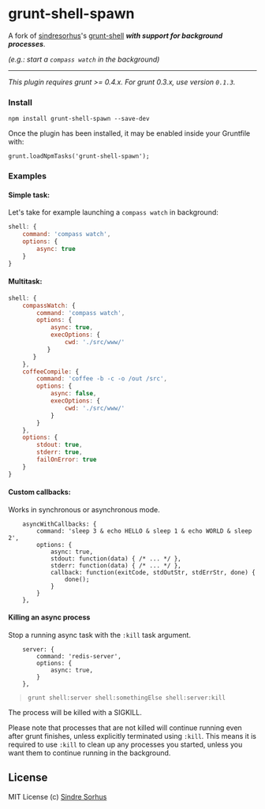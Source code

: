 # grunt-shell-spawn

A fork of [sindresorhus][1]'s [grunt-shell][2] ***with support for background processes***.
 
*(e.g.: start a `compass watch` in the background)*

-----

*This plugin requires grunt >= 0.4.x. For grunt 0.3.x, use version `0.1.3`.*

### Install

    npm install grunt-shell-spawn --save-dev

Once the plugin has been installed, it may be enabled inside your Gruntfile with:

    grunt.loadNpmTasks('grunt-shell-spawn');

### Examples

#### Simple task:

Let's take for example launching a `compass watch` in background:

```javascript
shell: {
    command: 'compass watch',
    options: {
        async: true
    }
}
```

#### Multitask:

```javascript
shell: {
    compassWatch: {
        command: 'compass watch',
        options: {
            async: true,
            execOptions: {
                cwd: './src/www/'
           }
       }
    },
    coffeeCompile: {
        command: 'coffee -b -c -o /out /src',
        options: {
            async: false,
            execOptions: {
                cwd: './src/www/'
            }
        }
    },
    options: {
        stdout: true,
        stderr: true,
        failOnError: true
    }
}
```

#### Custom callbacks:

Works in synchronous or asynchronous mode.

```
    asyncWithCallbacks: {
        command: 'sleep 3 & echo HELLO & sleep 1 & echo WORLD & sleep 2',
        options: {
            async: true,
            stdout: function(data) { /* ... */ },
            stderr: function(data) { /* ... */ },
            callback: function(exitCode, stdOutStr, stdErrStr, done) { 
                done();
            }
        }
    }, 
```

#### Killing an async process

Stop a running async task with the `:kill` task argument. 

```
    server: {
        command: 'redis-server',
        options: {
            async: true,
        }
    },
```

> `grunt shell:server shell:somethingElse shell:server:kill`

The process will be killed with a SIGKILL.

Please note that processes that are not killed will continue running even after grunt finishes, unless explicitly terminated using `:kill`. This means it is required to use `:kill` to clean up any processes you started, unless you want them to continue running in the background.

## License

MIT License
(c) [Sindre Sorhus](http://sindresorhus.com)


[1]: https://github.com/sindresorhus
[2]: https://github.com/sindresorhus/grunt-shell

[cp_spawn]: http://nodejs.org/api/child_process.html#child_process_child_process_spawn_command_args_options

